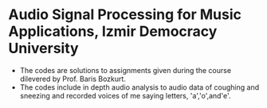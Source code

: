 # Audio Signal Processing for Music Applications, Izmir Democracy University                 
* The codes are solutions to assignments given during the course dilevered by Prof. Baris Bozkurt.
* The codes include in depth audio analysis to audio data of coughing and sneezing and recorded voices of me saying letters, 'a','o',and'e'.
